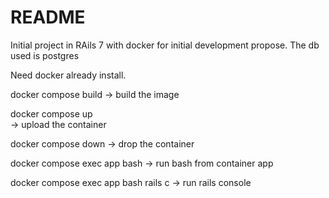 # README

Initial project in RAils 7 with docker for initial development propose. The db used is postgres

Need docker already install.

docker compose build 
-> build the image

docker compose up   
-> upload the container

docker compose down
-> drop the container

docker compose exec app bash
-> run bash from container app

docker compose exec app bash rails c
-> run rails console

